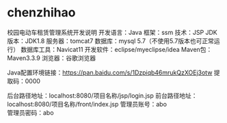 # chenzhihao
校园电动车租赁管理系统开发说明
开发语言：Java
框架：ssm
技术：JSP
JDK版本：JDK1.8
服务器：tomcat7
数据库：mysql 5.7（不使用5.7版本也可正常运行）
数据库工具：Navicat11
开发软件：eclipse/myeclipse/idea
Maven包：Maven3.3.9
浏览器：谷歌浏览器

 
Java配置环境链接：https://pan.baidu.com/s/1Dzpiqb46mrukQzXOEj3otw 
提取码：0000   

后台路径地址：localhost:8080/项目名称/jsp/login.jsp
前台路径地址：localhost:8080/项目名称/front/index.jsp
管理员账号：abo	
管理员密码：abo
